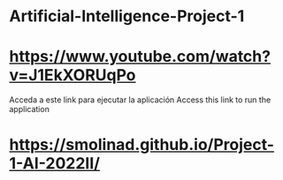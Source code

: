 # Artificial-Intelligence-Project-1

# https://www.youtube.com/watch?v=J1EkXORUqPo

Acceda a este link para ejecutar la aplicación
Access this link to run the application

# https://smolinad.github.io/Project-1-AI-2022II/
